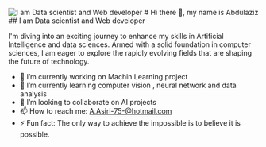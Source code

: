 ![I am Data scientist and Web developer](https://github.com/AZ-007/AZ-007/assets/130417372/fe4649f4-d5f1-4191-8d99-1580abab0a78)
                                                  # Hi there 👋, my name is Abdulaziz
                                                  ## I am Data scientist and Web developer




I'm diving into an exciting journey to enhance my skills in Artificial Intelligence and data sciences. Armed with a solid foundation in computer sciences, I am eager to explore the rapidly evolving fields that are shaping the future of technology.



- 🔭 I’m currently working on Machin Learning project 
- 🌱 I’m currently learning computer vision , neural network and data analysis 
- 👯 I’m looking to collaborate on AI projects 
- 📫 How to reach me: A.Asiri-75-@hotmail.com 
- ⚡ Fun fact: The only way to achieve the impossible is to believe it is possible. 




